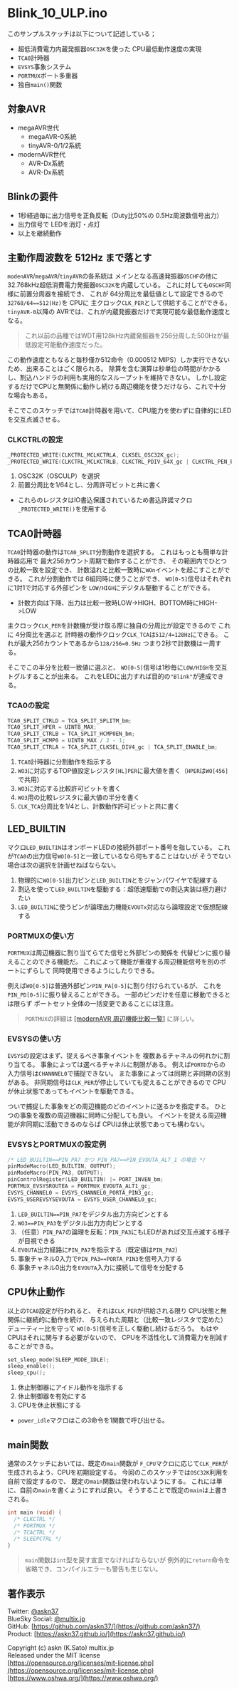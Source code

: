 # Blink_10_ULP.ino

このサンプルスケッチは以下について記述している；

- 超低消費電力内蔵発振器`OSC32K`を使った CPU最低動作速度の実現
- `TCA0`計時器
- `EVSYS`事象システム
- `PORTMUX`ポート多重器
- 独自`main()`関数

## 対象AVR

- megaAVR世代
  - megaAVR-0系統
  - tinyAVR-0/1/2系統
- modernAVR世代
  - AVR-Dx系統
  - AVR-Dx系統

## Blinkの要件

- 1秒経過毎に出力信号を正負反転（Duty比50%の 0.5Hz周波数信号出力）
- 出力信号で LEDを消灯・点灯
- 以上を継続動作

## 主動作周波数を 512Hz まで落とす

`modenAVR`/`megaAVR`/`tinyAVR`の各系統は
メインとなる高速発振器`OSCHF`の他に
32.768kHz超低消費電力発振器`OSC32K`を内蔵している。
これに対しても`OSCHF`同様に前置分周器を接続でき、
これが 64分周比を最低値として設定できるので
`32768/64==512(Hz)`を CPUに
主クロック`CLK_PER`として供給することができる。
`tinyAVR-0`以降の AVRでは、これが内蔵発振器だけで実現可能な最低動作速度となる。

> これ以前の品種ではWDT用128kHz内蔵発振器を256分周した500Hzが最低設定可能動作速度だった。

この動作速度ともなると毎秒僅か512命令（0.000512 MIPS）しか実行できないため、出来ることはごく限られる。
除算を含む演算は秒単位の時間がかかるし、割込ハンドラの利用も実用的なスループットを維持できない。
しかし設定するだけでCPUと無関係に動作し続ける周辺機能を使うだけなら、これで十分な場合もある。

そこでこのスケッチでは`TCA0`計時器を用いて、CPU能力を使わずに自律的にLEDを交互点滅させる。

### CLKCTRLの設定

```c
_PROTECTED_WRITE(CLKCTRL_MCLKCTRLA, CLKSEL_OSC32K_gc);
_PROTECTED_WRITE(CLKCTRL_MCLKCTRLB, CLKCTRL_PDIV_64X_gc | CLKCTRL_PEN_bm);
```

1. OSC32K（OSCULP）を選択
1. 前置分周比を1/64とし、分周許可ビットと共に書く

- これらのレジスタはIO書込保護されているため書込許諾マクロ`_PROTECTED_WRITE()`を使用する

## TCA0計時器

`TCA0`計時器の動作は`TCA0_SPLIT`分割動作を選択する。
これはもっとも簡単な計時器応用で
最大256カウント周期で動作することができ、
その範囲内でひとつの比較一致を設定でき、
計数溢れと比較一致時に`WOn`イベントを起こすことができる。
これが分割動作では 6組同時に使うことができ、
`WO[0-5]`信号はそれぞれに1対1で対応する外部ピンを
`LOW/HIGH`にデジタル駆動することができる。

- 計数方向は下降、出力は比較一致時LOW->HIGH、BOTTOM時にHIGH->LOW

主クロック`CLK_PER`を計数機が受け取る際に独自の分周比が設定できるので
これに 4分周比を選ぶと
計時器の動作クロック`CLK_TCA`は`512/4=128Hz`にできる。
これが最大256カウントであるから`128/256=0.5Hz`
つまり2秒で計数機は一周する。

そこでこの半分を比較一致値に選ぶと、
`WO[0-5]`信号は1秒毎に`LOW/HIGH`を交互トグルすることが出来る。
これをLEDに出力すれば目的の`"Blink"`が達成できる。

### TCA0の設定

```c
TCA0_SPLIT_CTRLD = TCA_SPLIT_SPLITM_bm;
TCA0_SPLIT_HPER = UINT8_MAX;
TCA0_SPLIT_CTRLB = TCA_SPLIT_HCMP0EN_bm;
TCA0_SPLIT_HCMP0 = UINT8_MAX / 2 - 1;
TCA0_SPLIT_CTRLA = TCA_SPLIT_CLKSEL_DIV4_gc | TCA_SPLIT_ENABLE_bm;
```

1. `TCA0`計時器に分割動作を指示する
1. `WO3`に対応するTOP値設定レジスタ`[HL]PER`に最大値を書く（`HPER`は`WO[456]`で共用）
1. `WO3`に対応する比較許可ビットを書く
1. `WO3`用の比較レジスタに最大値の半分を書く
1. `CLK_TCA`分周比を1/4とし、計数動作許可ビットと共に書く

## LED_BUILTIN

マクロ`LED_BUILTIN`はオンボードLEDの接続外部ポート番号を指している。
これが`TCA0`の出力信号`WO[0-5]`と一致しているなら何もすることはないが
そうでない場合は次の選択を計画せねばならない。

1. 物理的に`WO[0-5]`出力ピンと`LED_BUILTIN`とをジャンパワイヤで配線する
1. 割込を使って`LED_BUILTIN`を駆動する：超低速駆動での割込実装は極力避けたい
1. `LED_BUILTIN`に使うピンが論理出力機能`EVOUTx`対応なら論理設定で仮想配線する

### PORTMUXの使い方

`PORTMUX`は周辺機器に割り当てらてた信号と外部ピンの関係を
代替ピンに振り替えることのできる機能だ。
これによって機能が重複する周辺機能信号を別のポートにずらして
同時使用できるようにしたりできる。

例えば`WO[0-5]`は普通外部ピン`PIN_PA[0-5]`に割り付けられているが、
これを`PIN_PD[0-5]`に振り替えることができる。
一部のピンだけを任意に移動できるとは限らず
ポートセット全体の一括変更であることには注意。

> `PORTMUX`の詳細は
[[modernAVR 周辺機能比較一覧]](https://github.com/askn37/askn37.github.io/wiki/Peripheral)
に詳しい。

### EVSYSの使い方

`EVSYS`の設定はまず、捉えるべき事象イベントを
複数あるチャネルの何れかに割り当てる。
事象によっては選べるチャネルに制限がある。
例えば`PORTD`からの入力信号は`CHANNNEL0`で捕捉できない。
また事象によっては同期と非同期の区別がある。
非同期信号は`CLK_PER`が停止していても捉えることができるので
CPUが休止状態であってもイベントを駆動できる。

ついで捕捉した事象をどの周辺機能のどのイベントに送るかを指定する。
ひとつの事象を複数の周辺機器に同時に分配しても良い。
イベントを捉える周辺機能が非同期に活動できるのならば
CPUは休止状態であっても構わない。

### EVSYSとPORTMUXの設定例

```c
/* LED_BUILTIN==PIN_PA7 かつ PIN_PA7==PIN_EVOUTA_ALT_1 の場合 */
pinModeMacro(LED_BUILTIN, OUTPUT);
pinModeMacro(PIN_PA3, OUTPUT);
pinControlRegister(LED_BUILTIN) |= PORT_INVEN_bm;
PORTMUX_EVSYSROUTEA = PORTMUX_EVOUTA_ALT1_gc;
EVSYS_CHANNEL0 = EVSYS_CHANNEL0_PORTA_PIN3_gc;
EVSYS_USEREVSYSEVOUTA = EVSYS_USER_CHANNEL0_gc;
```

1. `LED_BUILTIN==PIN_PA7`をデジタル出力方向ピンとする
1. `WO3==PIN_PA3`をデジタル出力方向ピンとする
1. （任意）`PIN_PA7`の論理を反転：`PIN_PA3`にもLEDがあれば交互点滅する様子が目視できる
1. `EVOUTA`出力経路に`PIN_PA7`を指示する（既定値は`PIN_PA2`）
1. 事象チャネル0入力で`PIN_PA3==PORTA_PIN3`を信号入力する
1. 事象チャネル0出力を`EVOUTA`入力に接続して信号を分配する

## CPU休止動作

以上の`TCA0`設定が行われると、
それは`CLK_PER`が供給される限り
CPU状態と無関係に継続的に動作を続け、
与えられた周期と（比較一致レジスタで定めた）デューティー比を守って
`WO[0-5]`信号を正しく駆動し続けるだろう。
もはやCPUはそれに関与する必要がないので、
CPUを不活性化して消費電力を削減することができる。

```c
set_sleep_mode(SLEEP_MODE_IDLE);
sleep_enable();
sleep_cpu();
```

1. 休止制御器にアイドル動作を指示する
1. 休止制御器を有効にする
1. CPUを休止状態にする

- `power_idle`マクロはこの3命令を1関数で呼び出せる。

## main関数

通常のスケッチにおいては、既定の`main`関数が
`F_CPU`マクロに応じて`CLK_PER`が生成されるよう、CPUを初期設定する。
今回のこのスケッチでは`OSC32K`利用を自前で設定するので、
既定の`main`関数は使われないようにする。
これには単に、自前の`main`を書くようにすれば良い。
そうすることで既定の`main`は上書きされる。

```c
int main (void) {
  /* CLKCTRL */
  /* PORTMUX */
  /* TCACTRL */
  /* SLEEPCTRL */
}
```

> `main`関数は`int`型を戻す宣言でなければならないが
例外的に`return`命令を省略でき、コンパイルエラーも警告も生じない。

## 著作表示

Twitter: [@askn37](https://twitter.com/askn37) \
BlueSky Social: [@multix.jp](https://bsky.app/profile/multix.jp) \
GitHub: [https://github.com/askn37/](https://github.com/askn37/) \
Product: [https://askn37.github.io/](https://askn37.github.io/)

Copyright (c) askn (K.Sato) multix.jp \
Released under the MIT license \
[https://opensource.org/licenses/mit-license.php](https://opensource.org/licenses/mit-license.php) \
[https://www.oshwa.org/](https://www.oshwa.org/)
